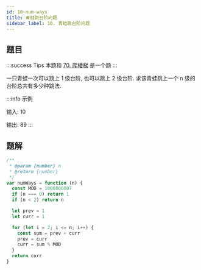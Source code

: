 ```yaml
---
id: 10-num-ways
title: 青蛙跳台阶问题
sidebar_label: 10. 青蛙跳台阶问题
---
```


## 题目

:::success Tips
本题和 [70. 爬楼梯](/leetcode/easy/70-climb-stairs) 是一个题
:::

一只青蛙一次可以跳上 1 级台阶, 也可以跳上 2 级台阶. 求该青蛙跳上一个 n 级的台阶总共有多少种跳法.

:::info 示例

输入: 10

输出: 89
:::

## 题解

```ts
/**
 * @param {number} n
 * @return {number}
 */
var numWays = function (n) {
  const MOD = 1000000007
  if (n === 0) return 1
  if (n < 2) return n

  let prev = 1
  let curr = 1

  for (let i = 2; i <= n; i++) {
    const sum = prev + curr
    prev = curr
    curr = sum % MOD
  }
  return curr
}
```
